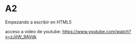 # A2
Empezando a escribir en HTML5

acceso a video de youtube: https://www.youtube.com/watch?v=zJitW_9AVdk
